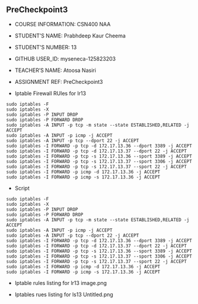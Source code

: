 ## PreCheckpoint3
 
 * COURSE INFORMATION: CSN400 NAA
 * STUDENT’S NAME: Prabhdeep Kaur Cheema
 * STUDENT'S NUMBER: 13
 * GITHUB USER_ID: myseneca-125823203
 * TEACHER’S NAME: Atoosa Nasiri
 * ASSIGNMENT REF: PreCheckpoint3



 * Iptable Firewall RUles for lr13
 ```
sudo iptables -F
sudo iptables -X
sudo iptables -P INPUT DROP
sudo iptables -P FORWARD DROP
sudo iptables -A INPUT -p tcp -m state --state ESTABLISHED,RELATED -j ACCEPT
sudo iptables -A INPUT -p icmp -j ACCEPT
sudo iptables -A INPUT -p tcp --dport 22 -j ACCEPT 
sudo iptables -I FORWARD -p tcp -d 172.17.13.36 --dport 3389 -j ACCEPT
sudo iptables -I FORWARD -p tcp -d 172.17.13.37 --dport 22 -j ACCEPT
sudo iptables -I FORWARD -p tcp -s 172.17.13.36 --sport 3389 -j ACCEPT
sudo iptables -I FORWARD -p tcp -s 172.17.13.37 --sport 3306 -j ACCEPT
sudo iptables -I FORWARD -p tcp -s 172.17.13.37 --sport 22 -j ACCEPT
sudo iptables -I FORWARD -p icmp -d 172.17.13.36 -j ACCEPT
sudo iptables -I FORWARD -p icmp -s 172.17.13.36 -j ACCEPT
```

 * Script
```
sudo iptables -F
sudo iptables -X
sudo iptables -P INPUT DROP
sudo iptables -P FORWARD DROP
sudo iptables -A INPUT -p tcp -m state --state ESTABLISHED,RELATED -j ACCEPT
sudo iptables -A INPUT -p icmp -j ACCEPT
sudo iptables -A INPUT -p tcp --dport 22 -j ACCEPT 
sudo iptables -I FORWARD -p tcp -d 172.17.13.36 --dport 3389 -j ACCEPT
sudo iptables -I FORWARD -p tcp -d 172.17.13.37 --dport 22 -j ACCEPT
sudo iptables -I FORWARD -p tcp -s 172.17.13.36 --sport 3389 -j ACCEPT
sudo iptables -I FORWARD -p tcp -s 172.17.13.37 --sport 3306 -j ACCEPT
sudo iptables -I FORWARD -p tcp -s 172.17.13.37 --sport 22 -j ACCEPT
sudo iptables -I FORWARD -p icmp -d 172.17.13.36 -j ACCEPT
sudo iptables -I FORWARD -p icmp -s 172.17.13.36 -j ACCEPT
```

 * Iptable rules listing for lr13
 image.png

 * Iptables rues listing for ls13
 Untitled.png